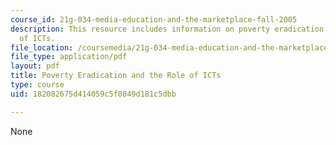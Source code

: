 ```yaml
---
course_id: 21g-034-media-education-and-the-marketplace-fall-2005
description: This resource includes information on poverty eradication and the role
  of ICTs.
file_location: /coursemedia/21g-034-media-education-and-the-marketplace-fall-2005/182082675d414059c5f0849d181c5dbb_MIT21G_034F05_povertyicts.pdf
file_type: application/pdf
layout: pdf
title: Poverty Eradication and the Role of ICTs
type: course
uid: 182082675d414059c5f0849d181c5dbb

---
```

None